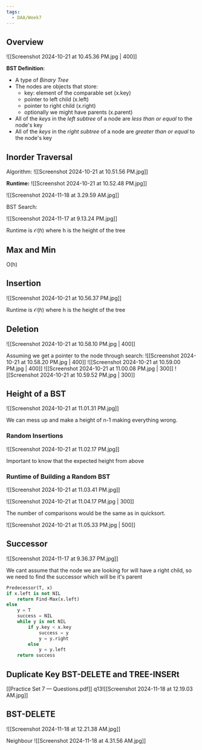 ```yaml
---
tags:
  - DAA/Week7
---
```

## Overview 

![[Screenshot 2024-10-21 at 10.45.36 PM.jpg | 400]]

**BST Definition**:
- A type of *Binary Tree*
- The nodes are objects that store:
	- key: element of the comparable set (x.key)
	- pointer to left child (x.left)
	- pointer to right child (x.right)
	- optionally we might have parents (x.parent)
- All of the *keys* in the *left subtree* of a node are *less than or equal* to the node's key
- All of the *keys* in the *right subtree* of a node are *greater than or equal* to the node's key

## Inorder Traversal

Algorithm:
![[Screenshot 2024-10-21 at 10.51.56 PM.jpg]]

**Runtime:**
![[Screenshot 2024-10-21 at 10.52.48 PM.jpg]]

![[Screenshot 2024-11-18 at 3.29.59 AM.jpg]]

BST Search:

![[Screenshot 2024-11-17 at 9.13.24 PM.jpg]]

Runtime is $\mathcal{O}(h)$ where h is the height of the tree

## Max and Min

O(h) 

## Insertion

![[Screenshot 2024-10-21 at 10.56.37 PM.jpg]]

Runtime is $\mathcal{O}(h)$ where h is the height of the tree

## Deletion


![[Screenshot 2024-10-21 at 10.58.10 PM.jpg | 400]]

Assuming we get a pointer to the node through search:
![[Screenshot 2024-10-21 at 10.58.20 PM.jpg | 400]]
![[Screenshot 2024-10-21 at 10.59.00 PM.jpg | 400]]
 ![[Screenshot 2024-10-21 at 11.00.08 PM.jpg | 300]] ![[Screenshot 2024-10-21 at 10.59.52 PM.jpg | 300]]


## Height of a BST
 
 ![[Screenshot 2024-10-21 at 11.01.31 PM.jpg]]

We can mess up and make a height of n-1 making everything wrong.

### Random Insertions

![[Screenshot 2024-10-21 at 11.02.17 PM.jpg]]

Important to know that the expected height from above

### Runtime of Building a Random BST

![[Screenshot 2024-10-21 at 11.03.41 PM.jpg]]

![[Screenshot 2024-10-21 at 11.04.17 PM.jpg | 300]]

The number of comparisons would be the same as in quicksort.

![[Screenshot 2024-10-21 at 11.05.33 PM.jpg | 500]]

## Successor

![[Screenshot 2024-11-17 at 9.36.37 PM.jpg]]

We cant assume that the node we are looking for will have a right child, so we need to find the successor which will be it's parent

```python
Predecessor(T, x)
if x.left is not NIL
    return Find-Max(x.left)
else
    y = T
    success = NIL
    while y is not NIL
        if y.key < x.key
            success = y
            y = y.right
        else
            y = y.left
    return success
```

## Duplicate Key BST-DELETE and TREE-INSERt
[[Practice Set 7 — Questions.pdf]] q13![[Screenshot 2024-11-18 at 12.19.03 AM.jpg]]

## BST-DELETE
![[Screenshot 2024-11-18 at 12.21.38 AM.jpg]]

Neighbour 
![[Screenshot 2024-11-18 at 4.31.56 AM.jpg]]